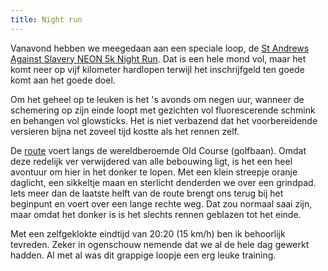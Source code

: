 ```yaml
---
title: Night run
---
```

Vanavond hebben we meegedaan aan een speciale loop, de [St Andrews Against Slavery NEON 5k Night Run][1]. Dat is een hele mond vol, maar het komt neer op vijf kilometer hardlopen terwijl het inschrijfgeld ten goede komt aan het goede doel.

Om het geheel op te leuken is het 's avonds om negen uur, wanneer de schemering op zijn einde loopt met gezichten vol fluorescerende schmink en behangen vol glowsticks. Het is niet verbazend dat het voorbereidende versieren bijna net zoveel tijd kostte als het rennen zelf.

De [route][2] voert langs de wereldberoemde Old Course (golfbaan). Omdat deze redelijk ver verwijdered van alle bebouwing ligt, is het een heel avontuur om hier in het donker te lopen. Met een klein streepje oranje daglicht, een sikkeltje maan en sterlicht denderden we over een grindpad. Iets meer dan de laatste helft van de route brengt ons terug bij het beginpunt en voert over een lange rechte weg. Dat zou normaal saai zijn, maar omdat het donker is is het slechts rennen geblazen tot het einde.

Met een zelfgeklokte eindtijd van 20:20 (15 km/h) ben ik behoorlijk tevreden. Zeker in ogenschouw nemende dat we al de hele dag gewerkt hadden. Al met al was dit grappige loopje een erg leuke training.

 [1]: https://www.facebook.com/events/735215319931709/
 [2]: http://www.mapmyrun.com/routes/view/686523720